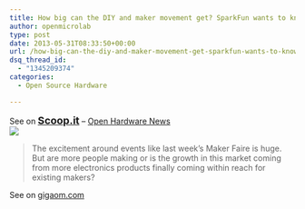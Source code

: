 ```yaml
---
title: How big can the DIY and maker movement get? SparkFun wants to know
author: openmicrolab
type: post
date: 2013-05-31T08:33:50+00:00
url: /how-big-can-the-diy-and-maker-movement-get-sparkfun-wants-to-know/
dsq_thread_id:
  - "1345209374"
categories:
  - Open Source Hardware

---
```

See on <a style='font-weight: bold; font-size: 18px;' href='http://www.scoop.it/t/open-hardware-news/p/4002526231/how-big-can-the-diy-and-maker-movement-get-sparkfun-wants-to-know'>Scoop.it</a> &#8211; [Open Hardware News][1]  
[![][2]][3]

> The excitement around events like last week&rsquo;s Maker Faire is huge. But are more people making or is the growth in this market coming from more electronics products finally coming within reach for existing makers?

See on [gigaom.com][4]

 [1]: http://www.scoop.it/t/open-hardware-news
 [2]: http://img.scoop.it/CXiV9MMc6mRHMn3uVTvDPTl72eJkfbmt4t8yenImKBXEejxNn4ZJNZ2ss5Ku7Cxt
 [3]: http://www.scoop.it/t/open-hardware-news/p/4002526231/how-big-can-the-diy-and-maker-movement-get-sparkfun-wants-to-know
 [4]: http://gigaom.com/2013/05/26/how-big-can-the-diy-and-maker-movement-get-sparkfun-wants-to-know/